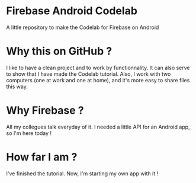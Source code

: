 # Firebase Android Codelab
A little repository to make the Codelab for Firebase on Android

# Why this on GitHub ?

I like to have a clean project and to work by functionnality. It can also serve to show that I have made the Codelab tutorial. Also, I work with two computers (one at work and one at home), and it's more easy to share files this way.

# Why Firebase ?

All my collegues talk everyday of it. I needed a little API for an Android app, so I'm here today !

# How far I am ?

I've finished the tutorial. Now, I'm starting my own app with it !
